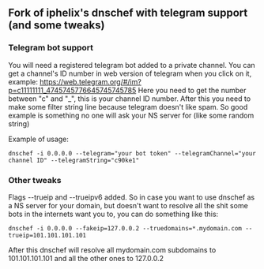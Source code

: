 
## Fork of iphelix's dnschef with telegram support (and some tweaks)

### Telegram bot support
You will need a registered telegram bot added to a private channel.
You can get a channel's ID number in web version of telegram when you click on it, example:
https://web.telegram.org/#/im?p=c11111111_4745745776645745745785
Here you need to get the number between "c" and "_", this is your channel ID number.
After this you need to make some filter string line because telegram doesn't like spam. So good example is something no one will ask your NS server for (like some random string)

Example of usage:

```dnschef -i 0.0.0.0 --telegram="your bot token" --telegramChannel="your channel ID" --telegramString="c90ke1"```

### Other tweaks
Flags --trueip and --trueipv6 added.
So in case you want to use dnschef as a NS server for your domain, but doesn't want to resolve all the shit some bots in the internets want you to, you can do something like this:

```dnschef -i 0.0.0.0 --fakeip=127.0.0.2 --truedomains=*.mydomain.com --trueip=101.101.101.101```

After this dnschef will resolve all mydomain.com subdomains to 101.101.101.101 and all the other ones to 127.0.0.2
